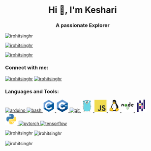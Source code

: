 <h1 align="center">Hi 👋, I'm Keshari</h1>
<h3 align="center">A passionate Explorer</h3>

<p align="left"> <img src="https://komarev.com/ghpvc/?username=irohitsinghr&label=Profile%20views&color=0e75b6&style=flat" alt="irohitsinghr" /> </p>

<p align="left"> <a href="https://github.com/ryo-ma/github-profile-trophy"><img src="https://github-profile-trophy.vercel.app/?username=irohitsinghr" alt="irohitsinghr" /></a> </p>

<p align="left"> <a href="https://twitter.com/irohitsinghr" target="blank"><img src="https://img.shields.io/twitter/follow/irohitsinghr?logo=twitter&style=for-the-badge" alt="irohitsinghr" /></a> </p>

<h3 align="left">Connect with me:</h3>
<p align="left">
<a href="https://twitter.com/irohitsinghr" target="blank"><img align="center" src="https://raw.githubusercontent.com/rahuldkjain/github-profile-readme-generator/master/src/images/icons/Social/twitter.svg" alt="irohitsinghr" height="30" width="40" /></a>
<a href="https://www.youtube.com/@irohitsinghr" target="blank"><img align="center" src="https://raw.githubusercontent.com/rahuldkjain/github-profile-readme-generator/master/src/images/icons/Social/youtube.svg" alt="irohitsinghr" height="30" width="40" /></a>
</p>

<h3 align="left">Languages and Tools:</h3>
<p align="left">
        <a href="https://www.arduino.cc/" target="_blank" rel="noreferrer">
            <img src="https://cdn.worldvectorlogo.com/logos/arduino-1.svg" alt="arduino" width="40" height="40" />
        </a>
        <a href="https://www.gnu.org/software/bash/" target="_blank" rel="noreferrer">
            <img src="https://www.vectorlogo.zone/logos/gnu_bash/gnu_bash-icon.svg" alt="bash" width="40" height="40" />
        </a> <a href="https://www.cprogramming.com/" target="_blank" rel="noreferrer"> <img
                src="https://raw.githubusercontent.com/devicons/devicon/master/icons/c/c-original.svg" alt="c"
                width="40" height="40" /> </a>
        <a href="https://www.w3schools.com/cpp/" target="_blank" rel="noreferrer"> <img
                src="https://raw.githubusercontent.com/devicons/devicon/master/icons/cplusplus/cplusplus-original.svg"
                alt="cplusplus" width="40" height="40" /> </a> <a href="https://git-scm.com/" target="_blank"
            rel="noreferrer"> <img src="https://www.vectorlogo.zone/logos/git-scm/git-scm-icon.svg" alt="git" width="40"
                height="40" />
        </a> <a href="https://golang.org" target="_blank" rel="noreferrer"> <img
                src="https://raw.githubusercontent.com/devicons/devicon/master/icons/go/go-original.svg" alt="go"
                width="40" height="40" /> </a> <a href="https://developer.mozilla.org/en-US/docs/Web/JavaScript"
            target="_blank" rel="noreferrer"> <img
                src="https://raw.githubusercontent.com/devicons/devicon/master/icons/javascript/javascript-original.svg"
                alt="javascript" width="40" height="40" /> </a> <a href="https://www.linux.org/" target="_blank"
            rel="noreferrer"> <img
                src="https://raw.githubusercontent.com/devicons/devicon/master/icons/linux/linux-original.svg"
                alt="linux" width="40" height="40" /> </a> <a href="https://nodejs.org" target="_blank"
            rel="noreferrer"> <img
                src="https://raw.githubusercontent.com/devicons/devicon/master/icons/nodejs/nodejs-original-wordmark.svg"
                alt="nodejs" width="40" height="40" /> </a> <a href="https://pandas.pydata.org/" target="_blank"
            rel="noreferrer"> <img
                src="https://raw.githubusercontent.com/devicons/devicon/2ae2a900d2f041da66e950e4d48052658d850630/icons/pandas/pandas-original.svg"
                alt="pandas" width="40" height="40" /> </a> <a href="https://www.python.org" target="_blank"
            rel="noreferrer"> <img
                src="https://raw.githubusercontent.com/devicons/devicon/master/icons/python/python-original.svg"
                alt="python" width="40" height="40" /> </a> <a href="https://pytorch.org/" target="_blank"
            rel="noreferrer"> <img src="https://www.vectorlogo.zone/logos/pytorch/pytorch-icon.svg" alt="pytorch"
                width="40" height="40" /> </a><a href="https://www.tensorflow.org" target="_blank" rel="noreferrer">
            <img src="https://www.vectorlogo.zone/logos/tensorflow/tensorflow-icon.svg" alt="tensorflow" width="40"
                height="40" /> </a>
    </p>

<p><img align="left" src="https://github-readme-stats.vercel.app/api/top-langs?username=irohitsinghr&show_icons=true&locale=en&layout=compact" alt="irohitsinghr" /></p>

<p>&nbsp;<img align="center" src="https://github-readme-stats.vercel.app/api?username=irohitsinghr&show_icons=true&locale=en" alt="irohitsinghr" /></p>

<p><img align="center" src="https://github-readme-streak-stats.herokuapp.com/?user=irohitsinghr&" alt="irohitsinghr" /></p>
